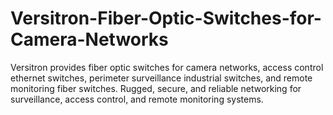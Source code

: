 # Versitron-Fiber-Optic-Switches-for-Camera-Networks
Versitron provides fiber optic switches for camera networks, access control ethernet switches, perimeter surveillance industrial switches, and remote monitoring fiber switches. Rugged, secure, and reliable networking for surveillance, access control, and remote monitoring systems.
